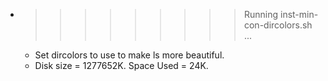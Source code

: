 * >>>>>>>>> Running inst-min-con-dircolors.sh ...
  * Set dircolors to use  to make ls more beautiful.
  * Disk size = 1277652K. Space Used = 24K.
